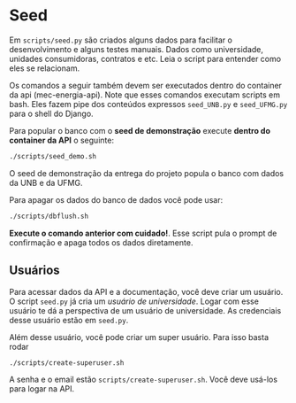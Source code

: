 # Seed

Em `scripts/seed.py` são criados alguns dados para facilitar o desenvolvimento
e alguns testes manuais. Dados como universidade, unidades consumidoras, 
contratos e etc. Leia o script para entender como eles se relacionam.

Os comandos a seguir também devem ser executados dentro do container da api 
(mec-energia-api).
Note que esses comandos executam scripts em bash. Eles fazem pipe dos conteúdos
expressos `seed_UNB.py` e `seed_UFMG.py` para o shell do Django.


Para popular o banco com o **seed de demonstração** execute **dentro do container da API** o seguinte:

```sh
./scripts/seed_demo.sh
```

O seed de demonstração da entrega do projeto popula o banco com dados da UNB e da
UFMG.

Para apagar os dados do banco de dados você pode usar:

```sh
./scripts/dbflush.sh
```

**Execute o comando anterior com cuidado!**. Esse script pula o prompt de 
confirmação e apaga todos os dados diretamente.

## Usuários

Para acessar dados da API e a documentação, você deve criar um usuário. O script
`seed.py` já cria um _usuário de universidade_. Logar com esse usuário te dá a
perspectiva de um usuário de universidade. As credenciais desse usuário estão
em `seed.py`.

Além desse usuário, você pode criar um super usuário. Para isso basta rodar

```sh
./scripts/create-superuser.sh
```

A senha e o email estão `scripts/create-superuser.sh`. Você deve usá-los para
logar na API.
